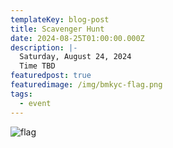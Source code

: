 ```yaml
---
templateKey: blog-post
title: Scavenger Hunt
date: 2024-08-25T01:00:00.000Z
description: |-
  Saturday, August 24, 2024   
  Time TBD
featuredpost: true
featuredimage: /img/bmkyc-flag.png
tags:
  - event
---
```

![flag](/img/bmkyc-flag.png)